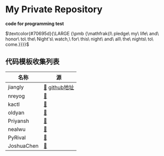 # My Private Repository
__code for programming test__
<br>

$\textcolor{#70695d}{\LARGE {\pmb {\mathfrak{I\ pledge\ my\ life\ and\ honor\ to\ the\ Night's\ watch,\ for\ this\ night\ and\ all\ the\ nights\ to\ come.}}}}$

## 代码模板收集列表
名称 | 源
---- | -----
jiangly | [:blue_heart:](https://www.cnblogs.com/WIDA/p/17633758.html) [github地址](https://github.com/hh2048/XCPC/tree/main/03%20-%20jiangly%E6%A8%A1%E6%9D%BF%E6%94%B6%E9%9B%86)
nreyog | [:blue_heart:](https://gitee.com/nreyog/algorithm-board)
kactl | [:blue_heart:](https://github.com/kth-competitive-programming/kactl)
oldyan | [:blue_heart:](https://github.com/old-yan/CP-template)
Priyansh | [:blue_heart:](https://github.com/Priyansh19077/CP-Templates)
nealwu | [:blue_heart:](https://github.com/nealwu/competitive-programming)
PyRival | [:blue_heart:](https://github.com/cheran-senthil/PyRival)
JoshuaChen | [:blue_heart:](https://github.com/Joshc88/CPTemplates)